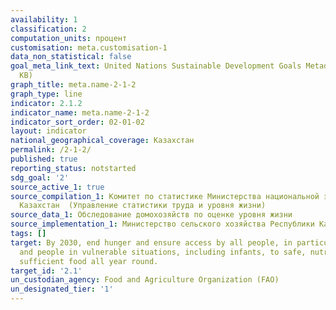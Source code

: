 ```yaml
---
availability: 1
classification: 2
computation_units: процент
customisation: meta.customisation-1
data_non_statistical: false
goal_meta_link_text: United Nations Sustainable Development Goals Metadata (PDF 426
  KB)
graph_title: meta.name-2-1-2
graph_type: line
indicator: 2.1.2
indicator_name: meta.name-2-1-2
indicator_sort_order: 02-01-02
layout: indicator
national_geographical_coverage: Казахстан
permalink: /2-1-2/
published: true
reporting_status: notstarted
sdg_goal: '2'
source_active_1: true
source_compilation_1: Комитет по статистике Министерства национальной экономики Республики
  Казахстан  (Управление статистики труда и уровня жизни)
source_data_1: Обследование домохозяйств по оценке уровня жизни
source_implementation_1: Министерство сельского хозяйства Республики Казахстан
tags: []
target: By 2030, end hunger and ensure access by all people, in particular the poor
  and people in vulnerable situations, including infants, to safe, nutritious and
  sufficient food all year round.
target_id: '2.1'
un_custodian_agency: Food and Agriculture Organization (FAO)
un_designated_tier: '1'
---
```

